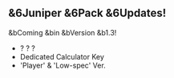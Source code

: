 ## &6Juniper &6Pack &6Updates!
 &bComing &bin &bVersion &b1.3!
+ ? ? ?
+ Dedicated Calculator Key
+ 'Player' & 'Low-spec' Ver.
